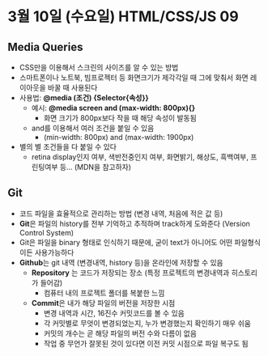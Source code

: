 # 3월 10일 (수요일) HTML/CSS/JS 09

## Media Queries

- CSS만을 이용해서 스크린의 사이즈를 알 수 있는 방법
- 스마트폰이나 노트북, 빔프로젝터 등 화면크기가 제각각일 때 그에 맞춰서 화면 레이아웃을 바꿀 때 사용된다
- 사용법: **@media (조건) {Selector{속성}}**
  - 예시: **@media screen and (max-width: 800px){}**
    - 화면 크기가 800px보다 작을 때 해당 속성이 발동됨
  - and를 이용해서 여러 조건을 붙일 수 있음
    - (min-width: 800px) and (max-width: 1900px)
- 별의 별 조건들을 다 붙일 수 있다
  - retina display인지 여부, 색반전중인지 여부, 화면밝기, 해상도, 흑백여부, 프린팅여부 등... (MDN을 참고하자)

## Git

- 코드 파일을 효율적으로 관리하는 방법 (변경 내역, 처음에 적은 값 등)
- **Git**은 파일의 history를 전부 기억하고 추적하며 track하게 도와준다 (Version Control System)
- Git은 파일을 binary 형태로 인식하기 때문에, 굳이 text가 아니어도 어떤 파일형식이든 사용가능하다
- **Github**는 git 내역 (변경내역, history 등)을 온라인에 저장할 수 있음
  - **Repository** 는 코드가 저장되는 장소 (특정 프로젝트의 변경내역과 히스토리가 들어감)
    - 컴퓨터 내의 프로젝트 폴더를 복붙한 느낌
  - **Commit**은 내가 해당 파일의 버전을 저장한 시점
    - 변경 내역과 시간, 16진수 커밋코드를 볼 수 있음
    - 각 커밋별로 무엇이 변경되었는지, 누가 변경했는지 확인하기 매우 쉬움
    - 커밋의 개수는 곧 해당 파일의 버전 수와 다름이 없음
    - 작업 중 무언가 잘못된 것이 있다면 이전 커밋 시점으로 파일 복구도 됨
